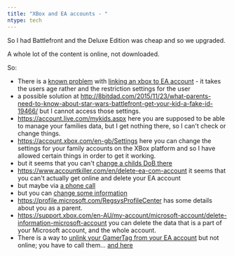 ```yaml
---
title: "XBox and EA accounts - "
ntype: tech
---
```

So I had Battlefront and the Deluxe Edition was cheap and so we upgraded.

A whole lot of the content is online, not downloaded.

So:

* There is a [known problem](http://answers.ea.com/t5/Technical-Issues/You-are-not-allowed-to-access-online-features/td-p/4855514)
    with [linking an xbox to EA account](http://answers.help.ea.com/t5/Technical-Issues/You-are-not-allowed-to-access-online-features-on-xbox-one/td-p/4860292) - it takes the users age rather and the restriction settings for the user
* a possible solution at <http://8bitdad.com/2015/11/23/what-parents-need-to-know-about-star-wars-battlefront-get-your-kid-a-fake-id-19466/>
    but I cannot access those settings.
* <https://account.live.com/mykids.aspx> here you are supposed to be able to manage your families
    data, but I get nothing there, so I can't check or change things.
* <https://account.xbox.com/en-gb/Settings> here you can change the settings for your family accounts
    on the XBox platform and so I have allowed certain things in order to get it working.
* but it seems that you can't [change a childs DoB there](https://answers.microsoft.com/en-us/outlook_com/forum/oaccount-omyinfo/how-do-i-change-the-dob-for-a-child-account/9e202b21-8b9a-4ed2-92d4-2014a2dbe0ea)
* <https://www.accountkiller.com/en/delete-ea-com-account> it seems that you can't actually get online
    and delete your EA account
* but maybe via [a phone call](https://help.ea.com/en-us/help/account/how-to-close-your-origin-account/)
* but you can [change some information](https://help.ea.com/en-us/help/account/how-to-change-your-origin-id/)
* <https://profile.microsoft.com/RegsysProfileCenter> has some details about you as a parent.
* <https://support.xbox.com/en-AU/my-account/microsoft-account/delete-information-microsoft-account> you
    can delete the data that is a part of your Microsoft account, and the whole account.
* There is a way to [unlink your GamerTag from your EA account](http://answers.help.ea.com/t5/Technical-Issues/disconnect-ea-account-from-xbox-live/td-p/5389995) but not online; you have to call them... [and here](http://answers.ea.com/t5/Battlefield-3/How-do-i-disconnect-my-XBOX-gamertag-form-my-ORIGIN-account/td-p/1126754)
